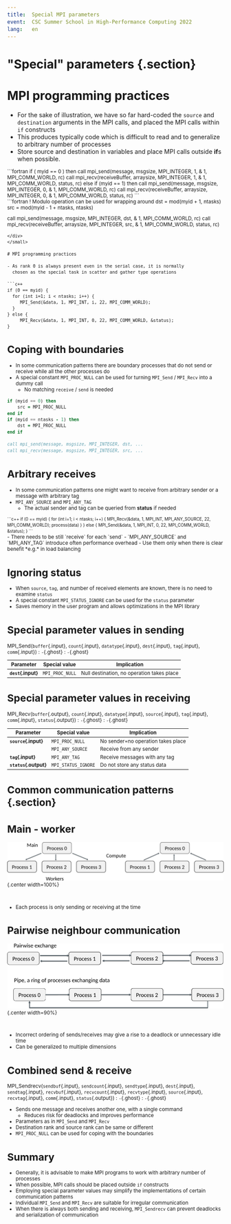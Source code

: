 ```yaml
---
title:  Special MPI parameters
event:  CSC Summer School in High-Performance Computing 2022
lang:   en
---
```


# "Special" parameters {.section}

# MPI programming practices

- For the sake of illustration, we have so far hard-coded the `source`
  and `destination` arguments in the MPI calls, and placed the MPI
  calls within `if` constructs
- This produces typically code which is difficult to read and to
  generalize to arbitrary number of processes
- Store source and destination in variables and place MPI calls
  outside **if**s when possible.

<small>
<div class=column>
```fortran
  if ( myid == 0 ) then
     call mpi_send(message, msgsize, MPI_INTEGER, 1, &
          1, MPI_COMM_WORLD, rc)
     call mpi_recv(receiveBuffer, arraysize, MPI_INTEGER, 1,  &
          1, MPI_COMM_WORLD, status, rc)
  else if (myid == 1) then
     call mpi_send(message, msgsize, MPI_INTEGER, 0, &
          1, MPI_COMM_WORLD, rc)
     call mpi_recv(receiveBuffer, arraysize, MPI_INTEGER, 0,  &
          1, MPI_COMM_WORLD, status, rc)
```
</div>

<div class=column>
```fortran
  ! Modulo operation can be used for wrapping around
  dst = mod(myid + 1, ntasks)
  src = mod(myid - 1 + ntasks, ntasks)

  call mpi_send(message, msgsize, MPI_INTEGER, dst, &
          1, MPI_COMM_WORLD, rc)
  call mpi_recv(receiveBuffer, arraysize, MPI_INTEGER, src,  &
          1, MPI_COMM_WORLD, status, rc)

```
</div>
</small>

# MPI programming practices

- As rank 0 is always present even in the serial case, it is normally
  chosen as the special task in scatter and gather type operations

```c++
if (0 == myid) {
  for (int i=1; i < ntasks; i++) {
     MPI_Send(&data, 1, MPI_INT, i, 22, MPI_COMM_WORLD);
  }
} else {
     MPI_Recv(&data, 1, MPI_INT, 0, 22, MPI_COMM_WORLD, &status);
}
```

# Coping with boundaries

- In some communication patterns there are boundary processes that do
  not send or receive while all the other processes do
- A special constant `MPI_PROC_NULL` can be used for turning
  `MPI_Send` / `MPI_Recv` into a dummy call
    - No matching `receive` / `send` is needed

```fortran
if (myid == 0) then
    src = MPI_PROC_NULL
end if
if (myid == ntasks - 1) then
    dst = MPI_PROC_NULL
end if

call mpi_send(message, msgsize, MPI_INTEGER, dst, ...
call mpi_recv(message, msgsize, MPI_INTEGER, src, ...
```


# Arbitrary receives

- In some communication patterns one might want to receive from
  arbitrary sender or a message with arbitrary tag
- `MPI_ANY_SOURCE` and `MPI_ANY_TAG`
    - The actual sender and tag can be queried from **status** if
      needed

<div class=column>
<small>
```c++
if (0 == myid) {
  for (int i=1; i < ntasks; i++) {
     MPI_Recv(&data, 1, MPI_INT, MPI_ANY_SOURCE, 22, MPI_COMM_WORLD);
     process(data)
  }
} else {
     MPI_Send(&data, 1, MPI_INT, 0, 22, MPI_COMM_WORLD, &status);
}
```
</small>
</div>

<div class=column>
- There needs to be still `receive` for each `send`
- `MPI_ANY_SOURCE` and `MPI_ANY_TAG` introduce often performance
  overhead
- Use them only when there is clear benefit *e.g.* in load balancing
</div>

# Ignoring **status**

- When `source`, `tag`, and number of received elements are known,
  there is no need to examine `status`
- A special constant `MPI_STATUS_IGNORE` can be used for the `status`
  parameter
- Saves memory in the user program and allows optimizations in the MPI library

# Special parameter values in sending

MPI_Send(`buffer`{.input}, `count`{.input}, `datatype`{.input}, `dest`{.input}, `tag`{.input}, `comm`{.input})
  : `-`{.ghost}
    : `-`{.ghost}

| Parameter          | Special value    | Implication                                  |
| ----------         | ---------------- | -------------------------------------------- |
| **`dest`{.input}** | `MPI_PROC_NULL`  | Null destination, no operation takes place   |

# Special parameter values in receiving

MPI_Recv(`buffer`{.output}, `count`{.input}, `datatype`{.input}, `source`{.input}, `tag`{.input}, `comm`{.input}, `status`{.output})
  : `-`{.ghost}
    : `-`{.ghost}

| Parameter             | Special value       | Implication                                  |
| ----------            | ----------------    | -------------------------------------------- |
| **`source`{.input}**  | `MPI_PROC_NULL`     | No sender=no operation takes place           |
|                       | `MPI_ANY_SOURCE`    | Receive from any sender                      |
| **`tag`{.input}**     | `MPI_ANY_TAG`       | Receive messages with any tag                |
| **`status`{.output}** | `MPI_STATUS_IGNORE` | Do not store any status data                 |

# Common communication patterns {.section}

# Main - worker

![](img/comm_patt1.png){.center width=100%}

<br>

- Each process is only sending or receiving at the time

# Pairwise neighbour communication

![](img/comm_patt2.png){.center width=90%}

<br>

- Incorrect ordering of sends/receives may give a rise to a deadlock
  or unnecessary idle time
- Can be generalized to multiple dimensions

# Combined send & receive

MPI_Sendrecv(`sendbuf`{.input}, `sendcount`{.input}, `sendtype`{.input}, `dest`{.input}, `sendtag`{.input}, `recvbuf`{.input}, `recvcount`{.input}, `recvtype`{.input}, `source`{.input}, `recvtag`{.input}, `comm`{.input}, `status`{.output})
  : `-`{.ghost}
    : `-`{.ghost}

- Sends one message and receives another one, with a single command
    - Reduces risk for deadlocks and improves performance
- Parameters as in `MPI_Send` and `MPI_Recv`
- Destination rank and source rank can be same or different
- `MPI_PROC_NULL` can be used for coping with the boundaries


# Summary

- Generally, it is advisable to make MPI programs to work with
  arbitrary number of processes
- When possible, MPI calls should be placed outside `if` constructs
- Employing special parameter values may simplify the implementations
  of certain communication patterns
- Individual `MPI_Send` and `MPI_Recv` are suitable for irregular communication
- When there is always both sending and receiving, `MPI_Sendrecv` can prevent deadlocks
  and serialization of communication
